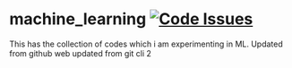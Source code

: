 # machine_learning  [![Code Issues](https://www.quantifiedcode.com/api/v1/project/707bc3ce642f434d82d7de8f8e77b1b1/badge.svg)](https://www.quantifiedcode.com/app/project/707bc3ce642f434d82d7de8f8e77b1b1)

This has the collection of codes which i am experimenting in ML.
Updated from github web
updated from git cli 2
